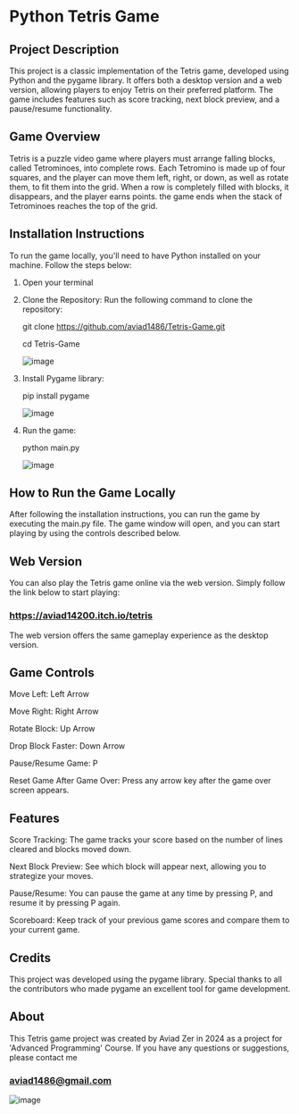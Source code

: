# Python Tetris Game

## Project Description
This project is a classic implementation of the Tetris game, developed using Python and the pygame library. It offers both a desktop version and a web version, allowing players to enjoy Tetris on their preferred platform. The game includes features such as score tracking, next block preview, and a pause/resume functionality.

## Game Overview
Tetris is a puzzle video game where players must arrange falling blocks, called Tetrominoes, into complete rows. Each Tetromino is made up of four squares, and the player can move them left, right, or down, as well as rotate them, to fit them into the grid. When a row is completely filled with blocks, it disappears, and the player earns points. the game ends when the stack of Tetrominoes reaches the top of the grid.

## Installation Instructions
To run the game locally, you'll need to have Python installed on your machine. Follow the steps below:
1) Open your terminal
2) Clone the Repository: Run the following command to clone the repository:

   git clone https://github.com/aviad1486/Tetris-Game.git
   
   cd Tetris-Game


   
   ![image](https://github.com/user-attachments/assets/eca506c3-2e4c-4e7a-9ca2-9dccd615afd2)


4) Install Pygame library:
 
   pip install pygame



   ![image](https://github.com/user-attachments/assets/208d2d6e-d35a-4556-9758-8f22110fdf20)


6) Run the game:

   python main.py


   ![image](https://github.com/user-attachments/assets/b38e6d09-c758-436a-b310-5486285ac71c)






## How to Run the Game Locally
After following the installation instructions, you can run the game by executing the main.py file. The game window will open, and you can start playing by using the controls described below.

## Web Version
You can also play the Tetris game online via the web version. Simply follow the link below to start playing:
### https://aviad14200.itch.io/tetris
The web version offers the same gameplay experience as the desktop version.

## Game Controls
Move Left: Left Arrow

Move Right: Right Arrow

Rotate Block: Up Arrow

Drop Block Faster: Down Arrow

Pause/Resume Game: P

Reset Game After Game Over: Press any arrow key after the game over screen appears.

## Features
Score Tracking: The game tracks your score based on the number of lines cleared and blocks moved down.

Next Block Preview: See which block will appear next, allowing you to strategize your moves.

Pause/Resume: You can pause the game at any time by pressing P, and resume it by pressing P again.

Scoreboard: Keep track of your previous game scores and compare them to your current game.

## Credits
This project was developed using the pygame library. Special thanks to all the contributors who made pygame an excellent tool for game development.

## About
This Tetris game project was created by Aviad Zer in 2024 as a project for 'Advanced Programming' Course.
If you have any questions or suggestions, please contact me
### aviad1486@gmail.com

![image](https://github.com/user-attachments/assets/f46950b7-16cb-4b3b-96c7-7695a1f471ff)

